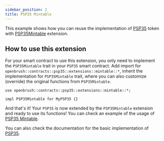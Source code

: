 ```yaml
---
sidebar_position: 2
title: PSP35 Mintable
---
```


This example shows how you can reuse the implementation of [PSP35](https://github.com/Supercolony-net/openbrush-contracts/tree/main/contracts/token/psp35) token with [PSP35Mintable](https://github.com/Supercolony-net/openbrush-contracts/tree/main/contracts/token/psp35/extensions/mintable.rs) extension.

## How to use this extension

For your smart contract to use this extension, you only need to implement the `PSP35Mintable` trait in your `PSP35` smart contract. Add import for `openbrush::contracts::psp35::extensions::mintable::*`, inherit the implementation for `PSP35Mintable` trait, where you can also customize (override) the original functions from `PSP35Mintable`.

```rust6
use openbrush::contracts::psp35::extensions::mintable::*;

impl PSP35Mintable for MyPSP35 {}
```

And that's it! Your `PSP35` is now extended by the `PSP35Mintable` extension and ready to use its functions!
You can check an example of the usage of [PSP35 Mintable](https://github.com/Supercolony-net/openbrush-contracts/tree/main/examples/psp35_extensions/mintable).

You can also check the documentation for the basic implementation of [PSP35](../psp35.md).
